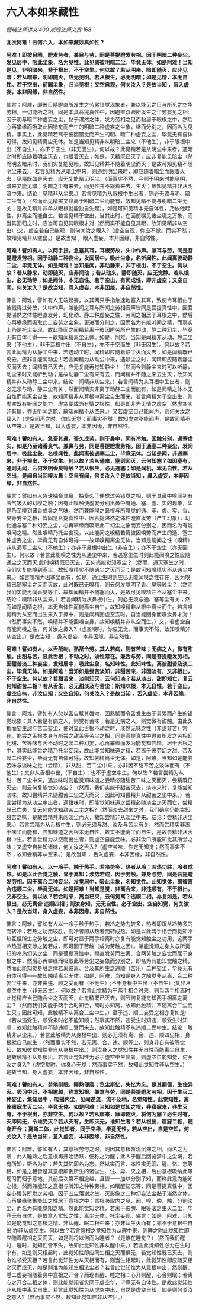 # 六入本如来藏性
_圆瑛法师讲义:400 成观法师义贯:168_

**复次阿难！云何六入，本如来藏妙真如性？**

**阿难！即彼目睛，瞪发劳者，兼目与劳，同是菩提瞪发劳相。因于明暗二种妄尘，发见居中，吸此尘象，名为见性。此见离彼明暗二尘，毕竟无体。如是阿难！当知是见，非明暗来，非于根出，不于空生。何以故？若从明来，暗即随灭，应非见暗；若从暗来，明即随灭，应无见明。若从根生，必无明暗；如是见精，本无自性。若于空出，前瞩尘象，归当见根；又空自观，何关汝入？是故当知 ，眼入虚妄，本非因缘，非自然性。**

佛言：阿难，即彼目睛瞪直所发生之劳累错觉现象者，兼以能见之目与所见之空华劳相，一切能所之相，同是本具菩提真性中，因瞪直双眼所发生之尘劳妄见之相:因于明与暗二种虚妄之尘，黏于湛然之体，发为劳相之见而黏居于眼根之中，然后心再攀缘而吸取此因错觉而产生的明暗二种虚妄之尘象，继而分别之，因而名为见精。事实上，此见精若离于彼因错觉而产生的明、暗二种虚妄之尘，毕竟无有自体可得。故知见精离尘无体。如是当知见精非从明暗二尘来（不他生），非于眼根中出（不自生），亦不于空生（非无因生）。何以故？此见精若是从明尘中来者，遇暗之时即应随着明尘灭去，也跟着灭去；如是，见精既已灭了，应非复能见暗尘（然而明去暗来时，我们实复能见暗，故知见精并不随着明尘而灭；是故可知见精不随明尘来去）。若言见精为从暗尘中来，则遇到明尘来时，即应随着暗尘而跟着灭去；见精既如是灭去，应无复能睹见明尘。（而事实不然，今则于明来时能见明，暗来又能见暗；明暗之尘有来去，而见性并不跟着来去、生灭；故知见精并非从明暗中来。结论：见精非从尘来。）若言见精为从眼根中生出者，则必无须与明、暗二尘有关（然而此见精实又非离于明暗二尘而能有，故知见精不能与明暗二尘无关；是故见精并非单从眼根就能独自生起），如是可知见精本无自体性，乃依他起性，非离尘而能自生。若言见精于空出，当其出时，在面前嘱见诸尘境之万象，而当其回归之时，应当可自见其眼根才对（然而实不能自见其眼，故知见精非从空出）;又，虚空若自己能观，则何关汝之眼入?（虚空自观，你应不觉。而实不然；故知见精非从空出。）是故当知 ，眼入虚妄，本非因缘，非自然性。

**阿难！譬如有人，以两手指，急塞其耳，耳根劳故，头中作声。兼耳与劳，同是菩提瞪发劳相。因于动静二种妄尘，发闻居中，吸此尘象，名听闻性。此闻离彼动静二尘，毕竟无体。如是阿难！当知是闻，非动静来，非于根出，不于空生。何以故？若从静来，动即随灭，应非闻动 ；若从动来，静即随灭，应无觉静。若从根生，必无动静；如是闻体，本无自性。若于空出，有闻成性，即非虚空；又空自闻，何关汝入？是故当知，耳入虚妄，本非因缘，非自然性。**

佛言：阿难，譬如有人无端起妄，以其两只手指急速地塞入其耳，致使令耳根由于被戮得过劳故，头中作声。兼能闻之耳与所闻之劳相音声皆同是菩提真性中。因菩提湛然之体性瞪直发劳，幻化动、静二种虚妄之性，劳闻之相居于耳根之中，然后心再攀缘而吸取此二妄劳之尘象，更进而分别之，因而名为有能听闻之精，而事实上乃是托尘妄现，故此能闻之闻精若离于彼因瞪劳所产生的动、静二种幻尘，毕竟无有自体可得——－故知闻精离尘无体。如是，阿难，当知是闻精非从动、静二尘来（不他生），非于耳根中出（不自生），亦不于空而生（非无因生）。何以故？若言此闻精为从静尘中来，若遇动尘时，闻精即应随着静尘灭而灭去；如是闻精既已灭去，应非复能闻动尘！若言闻精为从动尘中来，遇静尘之时，闻精即应随着静尘灭而灭去；闻精既已灭去，应无复能再觉知静尘！（然而今则静尘来时可以听静，动尘来时又能听到动；是故动静二尘有来有去，而闻精并不随之来去生灭；故知闻精并非从动静二尘中来。结论：闻精非从尘来。）若言闻精为从耳根中生出者，则必无须与动、静二尘有关；然而闻精实非离于动静二尘而能有，如是闻精之体本无自性而能离尘自生，故知闻精非从耳根中离尘自生而来，若言闻精为于空出生，则虚空既有听闻之能力，虚空便成为有情之根性，如是即非为无情之虚空（然虚空实非有情，亦无听闻之能，故知闻精不从空来。）又若虚空自己能闻声，则何关汝之耳入?（虚空闻声之时，你应无觉；而事实不然；故知虚空不能闻声，是故闻精不从空来。）是故当知，耳入虚妄，本非因缘，非自然性。

**阿难！譬如有人，急畜其鼻。畜久成劳，则于鼻中，闻有冷触。因触分别，通塞虚实，如是乃至诸香臭气。兼鼻与劳，同是菩提瞪发劳相。因于通塞二种妄尘，发闻居中，吸此尘象，名嗅闻性。此闻离彼通塞二尘，毕竟无体。当知是闻，非通塞来，非于根出，不于空生。何以故？若从通来，塞则闻灭，云何知塞？如因塞有，通则无闻，云何发明香臭等触？若从根生，必无通塞；如是闻机，本无自性。若从空出，是闻自当回嗅汝鼻；空自有闻，何关汝入？是故当知 ，鼻入虚妄，本非因缘，非自然性。**

佛言：譬如有人急速抽畜其鼻，抽畜久了便成过劳错觉之相，则于其鼻中嗅闻到有冷气吸入的幻嗅之触；因有此嗅触便虚妄分别出鼻中有通、塞、虚、实的现象，如是乃至嗅到诸香或臭之气味。然而兼能嗅之鼻根与所嗅觉的通、塞、虚、实、香、臭等劳尘之相，皆同是菩提真性中，因菩提湛然之体性瞪直发劳（产生幻象），幻化通与塞二种幻妄之尘，心再攀缘而吸取此二幻尘之象而妄分别之，因而名为有能嗅闻之精。然此嗅精乃托尘妄现，以此能闻之嗅精若离彼因嗅劳而产生的通、塞二种虚妄之尘，毕竟无有自体可得——故知嗅精离尘无体。当知是能闻之性（嗅精）非从通塞二尘来（不他生）；亦非于鼻根中出生（非自生）；亦不于空生（亦无因生）。何以故？若言此能嗅之性为从通尘中来，若遇塞尘生时则此能闻嗅之性应随通尘之灭而灭,此时嗅精既已灭去，云何尚能觉知塞尘？（然而，通灭塞生之时，我们实复能嗅到塞尘，故知嗅精实不随通尘之灭而灭；是故可知嗅精实不从通尘中来。）如言嗅精为因塞尘而有，如是，通尘生时则应已无能闻嗅之性存在，因为嗅精已随塞尘之灭而灭故，此时既已无嗅精，则云何发觉明了香、臭等触尘？（然而我们实能再闻香臭等尘，故知闻精并不随塞而灭，是故可见嗅精并不从塞尘中来。结论：嗅精非从尘来。）若言闻精为从鼻根中生，则必无须与通、塞等尘有关；然而如是闻精之根，本无自体性而能离尘自生，故知嗅精非从根中离尘而生。若言嗅觉精为从空而出生来入于鼻中，则是闻精回虚空去时，自当能回身而嗅汝鼻才对！（然而事实不然，嗅精并不能回嗅自鼻，故知嗅精并非从空而生。）又，若虚空自有能闻嗅之性，何关汝之鼻入?（虚空嗅时，你应无觉，而事实不然，故知嗅精非从空出。）是故当知 ，鼻入虚妄，本非因缘，非自然性。

**阿难！譬如有人，以舌舐吻，熟舐令劳。其人若病，则有苦味；无病之人，微有甜触。由甜与苦，显此舌根；不动之时，淡性常在。兼舌与劳，同是菩提瞪发劳相。因甜苦淡二种妄尘，发知居中，吸此尘象，名知味性。此知味性，离彼甜苦及淡二尘，毕竟无体。如是阿难！当知如是尝苦淡知，非甜苦来，非因淡有，又非根出，不于空生。何以故？若甜苦来，淡则知灭，云何知淡？若从淡出，甜即知亡，复云何知甜苦二相？若从舌生，必无甜淡及与苦尘；斯知味根，本无自性。若于空出，虚空自味，非汝口知；又空自知，何关汝入？是故当知 ，舌入虚妄，本非因缘，非自然性。**

佛言：阿难，譬如有人忽以舌自秪其唇吻，因熟祗而令舌发生由于劳累而产生的错觉现象：其人若是有病之人，则觉有苦味；若是无病之人，则觉微有甜触。由此久秪而妄生甜与苦二妄尘，便对显此舌根不动之时，淡然无味之性（非甜非苦）常在。能尝之舌根本身与所尝之甜苦等劳尘之相，同是菩提真性中瞪直所发之劳相幻化甜、苦等味与舌不动时之淡二种幻妄，心再攀缘而发为能觉知尝精，居于舌根之中，其实此能尝之精乃托尘妄现，故此能尝知味道之精，若离于彼劳幻之甜、苦及淡二种妄尘，毕竟无有自体可得，故知尝精离尘无体。如是，阿难，当知如是能尝苦味与淡味之觉（尝精），非从甜、苦二尘中来；亦非因不甜不苦之淡味而有（不他生）；又非从舌根中出,（不自生）；也不于虚空中生。何以故？若言尝精为从甜、苦二尘中来，遇淡味时则能觉知味道之尝精必随甜苦二味之灭而灭，尝精既已灭去，则云何复能觉知淡尘？（然而，我们实能千甜苦灭去，淡味来时，复能尝知淡味，故知尝精并未随甜苦二尘之灭而灭；因此可知尝精非从甜苦之尘中来。）若言尝精为从淡尘中出者，遇甜味时，即能觉知味道之尝精必随淡尘之灭而亡，尝精既已亡失，复云何能觉知甜苦二尘之相?（然而淡去甜来之时，我们确实仍能尝知甜苦之味，是故尝精并未阅淡尘而灭，故知尝精非从淡尘中来。结论：尝精非从尘来。）若言尝精为从舌根中生，则必无须与甜、淡及与苦尘有关，然而尝精实非离于味尘而能有，尝知味道之舌根本无自性，故实不能离尘而自生，是故尝精非从舌根中生。若言尝精为从空而出生者，则虚空自能尝味，必非汝口所能知觉其所尝之味；又虚空自尝知诸味，何关汝之舌入?（虚空尝味，你定无知觉；然而事实不然；故知尝精非从空来。）是故当知 ，舌入虚妄，本非因缘，非自然性。

**阿难！譬如有人，以一冷手，触于热手。若冷势多，热者从冷；若热功胜，冷者成热。如是以此合觉之触，显于离知；涉势若成，因于劳触。兼身与劳，同是菩提瞪发劳相。因于离合二种妄尘，发觉居中，吸此尘象，名知觉性。此知觉体，离彼离合违顺二尘，毕竟无体。如是阿难！当知是觉，非离合来，非违顺有，不于根出，又非空生。何以故？若合时来，离当已灭，云何觉离？违顺二相，亦复如是。若从根出，必无离合 违顺四相；则汝身知，元无自性。必于空出，空自知觉，何关汝入？是故当知，身入虚妄，本非因缘，非自然性。**

佛言：阿难，譬如有人以一冷手触于热手，若冷之势力较多，热者即跟从冷势多的而转冷；若热之功用较胜，则冷者即从热者而转成热。如是以此两手相合而觉知冷热互侵所生之劳触之尘，即可对显于两手相离时亦复有能觉知触尘之功用，这两手冷热互相交涉之势若成，即可因于劳触（成为劳触之因）。兼能觉知之身入与所觉知的冷热幻劳之尘，同是菩提真性中，瞪直发劳而生离、合两劳触之妄觉而居于身根之中，然后心再攀缘而吸取此等劳尘之妄象而分别之，即名为有能知觉触之精，然而此能知觉身触之体若离彼离、合及其所生之违顺（苦乐）二种妄尘，毕竟无有自体可得——故知触精离尘无体。如是，阿难，当知是身入之触觉非从离、合二种妄尘中来，亦非由违、顺之受而有（不他生）;不千身根中生出（不自生）;又非从虚空中生（非无因生）。何以故？若言此觉精为于两手相合时来，则当两手相离时此觉精应当己随合尘之灭而灭，此觉精既已灭去，则云何复能觉知两手相离之离尘？（然而我们实能于两手合时知合，离时亦知离，故知此触精并不随离合二尘而生灭；因此可知，此触精不从离合二尘中生。）至于违、顺二妄受之相亦复如是:（若从违受生，顺受来时必不能知顺；然事实不然，违受生时知违，顺受生时知顺；故知此触精并不随违顺二受而来去，故知此触精不从违顺二受中生。结论：触精非从尘来。）若言此触精为从身根中出，则必无须有离、合、违、顺四尘相，身根就自己能生；（然而事实不然，若无离、合、违、顺等尘，则身非自有彼等觉知，故知彼觉知性非自从身根中出。）则汝身入之觉知性并无自性而能离尘自生，是故触精不从身根出。若言此觉知性为必于虚空中生出者，则虚空自能知觉，何关汝之身入?（虚空觉时，你身心无觉；然而事实不然，故知此觉知性非从空生。）是故当知，身入虚妄，本非因缘，非自然性。

**阿难！譬如有人，劳倦则眠，睡熟便寤；览尘斯忆，失忆为忘。是其颠倒，生住异灭。吸习中归，不相逾越，称意知根。兼意与劳，同是菩提瞪发劳相。因于生灭二种妄尘，集知居中 ，吸撮内尘，见闻逆流，流不及地，名觉知性。此觉知性，离彼寤寐生灭二尘，毕竟无体。如是阿难！当知如是觉知之根，非寤寐来，非生灭有，不于根出，亦非空生。何以故？若从寤来，寐即随灭，将何为寐？必生时有，灭即同无，令谁受灭？若从灭有，生即灭无，谁知生者？若从根出，寤寐二相，随身开合 ；离斯二体，此觉知者，同于空华，毕竟无性。若从空出，自是空知，何关汝入？是故当知，意入虚妄，本非因缘，非自然性。**

佛言：阿难，譬如有人，其意根劳倦之时，则因其意根暂现沉滞之相，而名之为眠；此人睡熟之后意根再开始活跃，便称之为醒；此人于醒后回览梦中之尘境，若有所知，斯名为忆；若失其忆即名为忘。然以实而言．本性实无眠、醒、忆、忘等相，如是之相皆是其意根颠倒所生的诸尘生、住、异、灭之相，后由意根吸纳此等现习而归于意地，其前后次第不相逾越，且皆一一加以分别了知，而称此意为能知之根。然而兼能知之意根与所知之种种劳相，如眠醒忆忘等，同是菩提真性中，因妄心瞪劳所发之劳相。因于五尘落谢之生、灭影像之二种幻妄法尘黏于湛然之体，心再攀缘聚集能知之性居于意根之中；意根吸取内之见、闻、嗅、偿、触，分别法尘，而名为有能觉知之精。然此能觉知之精，若离于彼醒、眠等法之生灭二尘，毕竞无有自体，是故意入觉知之性，离尘无体，托尘妄现。佛言：如是，阿难，当知如是能觉知之意根之精，非从醒、眠二相中来；亦非从生灭而有；亦不于意根中自出;亦非从虚空生。何以故？若言意根之觉知性为从醒中来，则睡之时此觉知性即应随着醒相之灭而灭，如是则将以何而为睡者？（是谁在睡觉？）（然而我们醒时、睡时，觉知性皆不失，故知此觉知性非从醒中来。）若言此觉知性必为在生时才有，如是则灭相起时，此觉知性即应同生相之灭而俱无，若觉知性既已灭去，则令谁领受灭相？若言此觉知性为从灭相而有，则当生相起时，此觉知性即应随灭相之灭而成无，如是则谁为能知生相法尘者？若言此觉知性为从意根中出，然则醒、睡二虚妄相随着身中意根之开合？而现有醒、睡之相：心开则醒，心合则眠；若离心之开合二相之体，则此能觉知者实同于虚空华，毕竟无有自体性。是故此觉知性非从根中离尘自出。若言此觉知性为从虚空中出，自然是虚空自知，如是则何关汝之意入?（然而事实不然，故知此觉知性非从空出。）